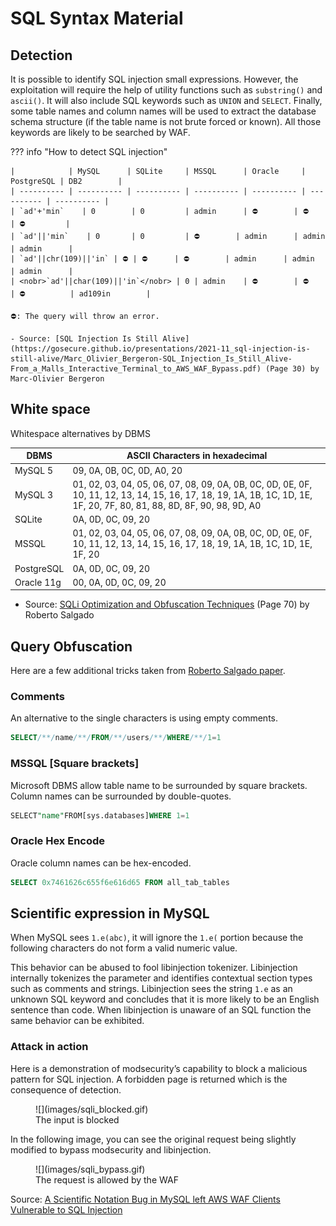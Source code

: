 # SQL Syntax Material


## Detection

It is possible to identify SQL injection small expressions. However, the exploitation will require the help of utility functions such as `substring()` and `ascii()`. It will also include SQL keywords such as `UNION` and `SELECT`. Finally, some table names and column names will be used to extract the database schema structure (if the table name is not brute forced or known). All those keywords are likely to be searched by WAF.


??? info "How to detect SQL injection"

    |            | MySQL      | SQLite     | MSSQL      | Oracle     | PostgreSQL | DB2        |
    | ---------- | ---------- | ---------- | ---------- | ---------- | ---------- | ---------- |
    | `ad'+'min`    | 0        | 0         | admin      | ⛔        | ⛔         | ⛔         |
    | `ad'||'min`    | 0       | 0         | ⛔        | admin      | admin       | admin      |
    | `ad'||chr(109)||'in` | ⛔ | ⛔      | ⛔        | admin      | admin       | admin      |
    | <nobr>`ad'||char(109)||'in`</nobr> | 0 | admin    | ⛔        | ⛔        | ⛔          | ad109in        |

    ⛔: The query will throw an error.

    - Source: [SQL Injection Is Still Alive](https://gosecure.github.io/presentations/2021-11_sql-injection-is-still-alive/Marc_Olivier_Bergeron-SQL_Injection_Is_Still_Alive-From_a_Malls_Interactive_Terminal_to_AWS_WAF_Bypass.pdf) (Page 30) by Marc-Olivier Bergeron

## White space

Whitespace alternatives by DBMS

| DBMS | ASCII Characters in hexadecimal |
| ---- | ------------------------------- |
| MySQL	5 | 09, 0A, 0B, 0C, 0D, A0, 20 |
| MySQL	3	| 01, 02, 03, 04, 05, 06, 07, 08, 09, 0A, 0B, 0C, 0D, 0E, 0F, 10, 11, 12, 13, 14, 15, 16, 17, 18, 19, 1A, 1B, 1C, 1D, 1E, 1F, 20, 7F, 80, 81, 88, 8D, 8F, 90, 98, 9D, A0 |
| SQLite | 0A, 0D, 0C, 09, 20 |
| MSSQL | 01, 02, 03, 04, 05, 06, 07, 08, 09, 0A, 0B, 0C, 0D, 0E, 0F, 10, 11, 12, 13, 14, 15, 16, 17, 18, 19, 1A, 1B, 1C, 1D, 1E, 1F, 20 |
| PostgreSQL | 0A, 0D, 0C, 09, 20 |
| Oracle 11g | 00, 0A, 0D, 0C, 09, 20 |

- Source:  [SQLi Optimization and Obfuscation Techniques](https://paper.bobylive.com/Meeting_Papers/BlackHat/USA-2013/US-13-Salgado-SQLi-Optimization-and-Obfuscation-Techniques-Slides.pdf) (Page 70) by Roberto Salgado

## Query Obfuscation

Here are a few additional tricks taken from [Roberto Salgado paper](https://paper.bobylive.com/Meeting_Papers/BlackHat/USA-2013/US-13-Salgado-SQLi-Optimization-and-Obfuscation-Techniques-Slides.pdf).

### Comments

An alternative to the single characters is using empty comments.

```sql
SELECT/**/name/**/FROM/**/users/**/WHERE/**/1=1
```

### MSSQL [Square brackets]

Microsoft DBMS allow table name to be surrounded by square brackets. Column names can be surrounded by double-quotes.

```sql
SELECT"name"FROM[sys.databases]WHERE 1=1
```

### Oracle Hex Encode

Oracle column names can be hex-encoded.

```sql
SELECT 0x7461626c655f6e616d65 FROM all_tab_tables
```



## Scientific expression in MySQL

When MySQL sees `1.e(abc)`, it will ignore the `1.e(` portion because the following characters do not form a valid numeric value.

This behavior can be abused to fool libinjection tokenizer. Libinjection internally tokenizes the parameter and identifies contextual section types such as comments and strings. Libinjection sees the string `1.e` as an unknown SQL keyword and concludes that it is more likely to be an English sentence than code. When libinjection is unaware of an SQL function the same behavior can be exhibited.

### Attack in action

Here is a demonstration of modsecurity’s capability to block a malicious pattern for SQL injection. A forbidden page is returned which is the consequence of detection.

<figure markdown>
![](images/sqli_blocked.gif)
<figcaption>The input is blocked</figcaption>
</figure>

In the following image, you can see the original request being slightly modified to bypass modsecurity and libinjection.

<figure markdown>
![](images/sqli_bypass.gif)
<figcaption>The request is allowed by the WAF</figcaption>
</figure>


Source: [A Scientific Notation Bug in MySQL left AWS WAF Clients Vulnerable to SQL Injection](https://www.gosecure.net/blog/2021/10/19/a-scientific-notation-bug-in-mysql-left-aws-waf-clients-vulnerable-to-sql-injection/)